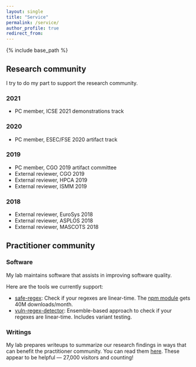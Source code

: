 ```yaml
---
layout: single
title: "Service"
permalink: /service/
author_profile: true
redirect_from:
---
```


{% include base_path %}

## Research community

I try to do my part to support the research community.

### 2021

- PC member, ICSE 2021 demonstrations track

### 2020

- PC member, ESEC/FSE 2020 artifact track

### 2019

- PC member, CGO 2019 artifact committee
- External reviewer, CGO 2019
- External reviewer, HPCA 2019
- External reviewer, ISMM 2019

### 2018

- External reviewer, EuroSys 2018
- External reviewer, ASPLOS 2018
- External reviewer, MASCOTS 2018

## Practitioner community

### Software

My lab maintains software that assists in improving software quality.

Here are the tools we currently support:

- [safe-regex](https://github.com/davisjam/safe-regex): Check if your regexes are linear-time. The [npm module](https://github.com/davisjam/safe-regex) gets 40M downloads/month.
- [vuln-regex-detector](https://github.com/davisjam/vuln-regex-detector): Ensemble-based approach to check if your regexes are linear-time. Includes variant testing.

### Writings

My lab prepares writeups to summarize our research findings in ways that can benefit the practitioner community.
You can read them [here](https://medium.com/@davisjam).
These appear to be helpful &mdash; 27,000 visitors and counting!
